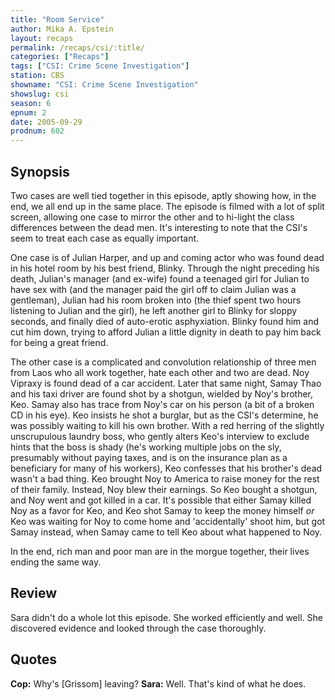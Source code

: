 ```yaml
---
title: "Room Service"
author: Mika A. Epstein
layout: recaps
permalink: /recaps/csi/:title/
categories: ["Recaps"]
tags: ["CSI: Crime Scene Investigation"]
station: CBS
showname: "CSI: Crime Scene Investigation"
showslug: csi
season: 6
epnum: 2
date: 2005-09-29
prodnum: 602
---
```


## Synopsis

Two cases are well tied together in this episode, aptly showing how, in the end, we all end up in the same place. The episode is filmed with a lot of split screen, allowing one case to mirror the other and to hi-light the class differences between the dead men. It's interesting to note that the CSI's seem to treat each case as equally important.

One case is of Julian Harper, and up and coming actor who was found dead in his hotel room by his best friend, Blinky. Through the night preceding his death, Julian's manager (and ex-wife) found a teenaged girl for Julian to have sex with (and the manager paid the girl off to claim Julian was a gentleman), Julian had his room broken into (the thief spent two hours listening to Julian and the girl), he left another girl to Blinky for sloppy seconds, and finally died of auto-erotic asphyxiation. Blinky found him and cut him down, trying to afford Julian a little dignity in death to pay him back for being a great friend.

The other case is a complicated and convolution relationship of three men from Laos who all work together, hate each other and two are dead. Noy Vipraxy is found dead of a car accident. Later that same night, Samay Thao and his taxi driver are found shot by a shotgun, wielded by Noy's brother, Keo. Samay also has trace from Noy's car on his person (a bit of a broken CD in his eye). Keo insists he shot a burglar, but as the CSI's determine, he was possibly waiting to kill his own brother. With a red herring of the slightly unscrupulous laundry boss, who gently alters Keo's interview to exclude hints that the boss is shady (he's working multiple jobs on the sly, presumably without paying taxes, and is on the insurance plan as a beneficiary for many of his workers), Keo confesses that his brother's dead wasn't a bad thing. Keo brought Noy to America to raise money for the rest of their family. Instead, Noy blew their earnings. So Keo bought a shotgun, and Noy went and got killed in a car. It's possible that either Samay killed Noy as a favor for Keo, and Keo shot Samay to keep the money himself _or_ Keo was waiting for Noy to come home and 'accidentally' shoot him, but got Samay instead, when Samay came to tell Keo about what happened to Noy.

In the end, rich man and poor man are in the morgue together, their lives ending the same way.

## Review

Sara didn't do a whole lot this episode. She worked efficiently and well. She discovered evidence and looked through the case thoroughly.

## Quotes

**Cop:** Why's [Grissom] leaving?
**Sara:** Well. That's kind of what he does.
